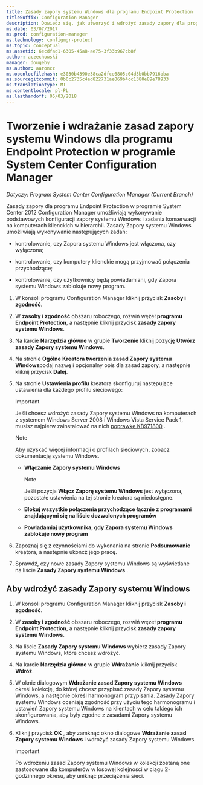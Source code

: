 ```yaml
---
title: Zasady zapory systemu Windows dla programu Endpoint Protection
titleSuffix: Configuration Manager
description: Dowiedz się, jak utworzyć i wdrożyć zasady zapory dla programu Endpoint Protection w programie System Center 2012 Configuration Manager.
ms.date: 03/07/2017
ms.prod: configuration-manager
ms.technology: configmgr-protect
ms.topic: conceptual
ms.assetid: 6ecdfad1-6305-45a8-ae75-3f33b967cb8f
author: aczechowski
manager: dougeby
ms.author: aaroncz
ms.openlocfilehash: e3030b4390e38ca2dfce6805c04d5b0bb7916bba
ms.sourcegitcommit: 0b0c2735c4ed822731ae069b4cc1380e89e78933
ms.translationtype: MT
ms.contentlocale: pl-PL
ms.lasthandoff: 05/03/2018
---
```

# <a name="create-and-deploy-windows-firewall-policies-for-endpoint-protection-in-system-center-configuration-manager"></a>Tworzenie i wdrażanie zasad zapory systemu Windows dla programu Endpoint Protection w programie System Center Configuration Manager

*Dotyczy: Program System Center Configuration Manager (Current Branch)*

Zasady zapory dla programu Endpoint Protection w programie System Center 2012 Configuration Manager umożliwiają wykonywanie podstawowych konfiguracji zapory systemu Windows i zadania konserwacji na komputerach klienckich w hierarchii. Zasady Zapory systemu Windows umożliwiają wykonywanie następujących zadań:  

-   kontrolowanie, czy Zapora systemu Windows jest włączona, czy wyłączona;  

-   kontrolowanie, czy komputery klienckie mogą przyjmować połączenia przychodzące;  

-   kontrolowanie, czy użytkownicy będą powiadamiani, gdy Zapora systemu Windows zablokuje nowy program.  

1.  W konsoli programu Configuration Manager kliknij przycisk **Zasoby i zgodność**.  

2.  W **zasoby i zgodność** obszaru roboczego, rozwiń węzeł **programu Endpoint Protection**, a następnie kliknij przycisk **zasady zapory systemu Windows**.  

3.  Na karcie **Narzędzia główne** w grupie **Tworzenie** kliknij pozycję **Utwórz zasady Zapory systemu Windows**.  

4.  Na stronie **Ogólne** **Kreatora tworzenia zasad Zapory systemu Windows**podaj nazwę i opcjonalny opis dla zasad zapory, a następnie kliknij przycisk **Dalej**.  

5.  Na stronie **Ustawienia profilu** kreatora skonfiguruj następujące ustawienia dla każdego profilu sieciowego:  

    > [!IMPORTANT]  
    >  Jeśli chcesz wdrożyć zasady Zapory systemu Windows na komputerach z systemem Windows Server 2008 i Windows Vista Service Pack 1, musisz najpierw zainstalować na nich [poprawkę KB971800](http://go.microsoft.com/fwlink/p/?LinkId=231239) .  

    > [!NOTE]  
    >  Aby uzyskać więcej informacji o profilach sieciowych, zobacz dokumentację systemu Windows.  

    -   **Włączanie Zapory systemu Windows**  

        > [!NOTE]  
        >  Jeśli pozycja **Włącz Zaporę systemu Windows** jest wyłączona, pozostałe ustawienia na tej stronie kreatora są niedostępne.  

    -   **Blokuj wszystkie połączenia przychodzące łącznie z programami znajdującymi się na liście dozwolonych programów**  

    -   **Powiadamiaj użytkownika, gdy Zapora systemu Windows zablokuje nowy program**  

6.  Zapoznaj się z czynnościami do wykonania na stronie **Podsumowanie** kreatora, a następnie ukończ jego pracę.  

7.  Sprawdź, czy nowe zasady Zapory systemu Windows są wyświetlane na liście **Zasady Zapory systemu Windows** .  

##  <a name="BKMK_Assign"></a> Aby wdrożyć zasady Zapory systemu Windows  

1.  W konsoli programu Configuration Manager kliknij przycisk **Zasoby i zgodność**.  

2.  W **zasoby i zgodność** obszaru roboczego, rozwiń węzeł **programu Endpoint Protection**, a następnie kliknij przycisk **zasady zapory systemu Windows**.  

3.  Na liście **Zasady Zapory systemu Windows** wybierz zasady Zapory systemu Windows, które chcesz wdrożyć.  

4.  Na karcie **Narzędzia główne** w grupie **Wdrażanie** kliknij przycisk **Wdróż**.  

5.  W oknie dialogowym **Wdrażanie zasad Zapory systemu Windows** określ kolekcję, do której chcesz przypisać zasady Zapory systemu Windows, a następnie określ harmonogram przypisania. Zasady Zapory systemu Windows oceniają zgodność przy użyciu tego harmonogramu i ustawień Zapory systemu Windows na klientach w celu takiego ich skonfigurowania, aby były zgodne z zasadami Zapory systemu Windows.  

6.  Kliknij przycisk **OK** , aby zamknąć okno dialogowe **Wdrażanie zasad Zapory systemu Windows** i wdrożyć zasady Zapory systemu Windows.  

    > [!IMPORTANT]  
    >  Po wdrożeniu zasad Zapory systemu Windows w kolekcji zostaną one zastosowane dla komputerów w losowej kolejności w ciągu 2-godzinnego okresu, aby uniknąć przeciążenia sieci.
